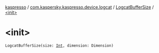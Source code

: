 [kaspresso](../../index.md) / [com.kaspersky.kaspresso.device.logcat](../index.md) / [LogcatBufferSize](index.md) / [&lt;init&gt;](./-init-.md)

# &lt;init&gt;

`LogcatBufferSize(size: `[`Int`](https://kotlinlang.org/api/latest/jvm/stdlib/kotlin/-int/index.html)`, dimension: Dimension)`